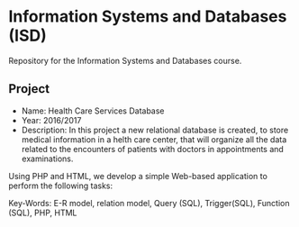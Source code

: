 Information Systems and Databases (ISD)
====

Repository for the Information Systems and Databases course.

Project
--------

- Name: Health Care Services Database
- Year: 2016/2017
- Description: In this project a new relational database is created, to store medical information in a helth care center, that will organize all the data related to the encounters of patients with doctors in appointments and examinations.

Using PHP and HTML, we develop a simple Web-based application to	perform	 the	following tasks:

Key-Words: E-R model, relation model, Query (SQL), Trigger(SQL), Function (SQL), PHP, HTML
